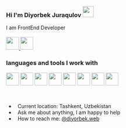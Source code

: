 ### Hi I'm Diyorbek Juraqulov <img src="https://media.giphy.com/media/hvRJCLFzcasrR4ia7z/giphy.gif" width="30px">

I am FrontEnd Developer
<br><br>
<a href="https://youtube.com/channel/UCB7lfhZI0XDAh-PlASRyjoA"> <img src="https://cdn-icons-png.flaticon.com/512/1384/1384060.png" width="35px"> </a>
<a href="https://www.instagram.com/diyorbek.web/" target="_blank"> <img src="https://upload.wikimedia.org/wikipedia/commons/thumb/5/58/Instagram-Icon.png/800px-Instagram-Icon.png" width="35px"> </a>
### languages and tools I work with
<code><img src="https://upload.wikimedia.org/wikipedia/commons/thumb/6/61/HTML5_logo_and_wordmark.svg/768px-HTML5_logo_and_wordmark.svg.png" width="35px" height="35px"></code>
   <code><img src="https://w7.pngwing.com/pngs/945/441/png-transparent-web-development-cascading-style-sheets-html-logo-css3-storm-blue-angle-text.png" width="35px" height="35px"></code>
   <code><img src="https://upload.wikimedia.org/wikipedia/commons/thumb/6/6a/JavaScript-logo.png/640px-JavaScript-logo.png" width="35px" height="35px"></code>
   <code><img src="https://banner2.cleanpng.com/20180718/cbh/kisspng-vue-js-javascript-library-angularjs-react-vue-js-5b4ebe1bc45884.1915769815318871318042.jpg" width="35px" height="35px"></code>
   <code><img src="https://e7.pngegg.com/pngimages/72/936/png-clipart-sass-cascading-style-sheets-preprocessor-less-postcss-meng-miscellaneous-text-thumbnail.png" width="35px" height="35px"></code>
   <code><img src="https://upload.wikimedia.org/wikipedia/commons/thumb/b/b2/Bootstrap_logo.svg/512px-Bootstrap_logo.svg.png" width="35px" height="35px"></code>
   <code><img src="https://user-images.githubusercontent.com/7110136/29002857-9e802f08-7ab4-11e7-9c31-604b5d0d0c19.png" width="35px" height="35px"></code>
   <code><img src="https://www.nicepng.com/png/full/209-2091499_vue-router-vuex-logo.png" width="35px" height="35px"></code>
   
<br />

- &nbsp; Current location: Tashkent, Uzbekistan
- &nbsp; Ask me about anything, I am happy to help
- &nbsp; How to reach me: [@diyorbek.web](https://instagram.com/diyorbek.web/)
